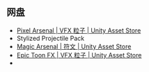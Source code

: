 
## 网盘

- [Pixel Arsenal | VFX 粒子 | Unity Asset Store](https://assetstore.unity.com/packages/vfx/particles/pixel-arsenal-74726)
- Stylized Projectile Pack
- [Magic Arsenal | 符文 | Unity Asset Store](https://assetstore.unity.com/packages/vfx/particles/spells/magic-arsenal-20869)
- [Epic Toon FX | VFX 粒子 | Unity Asset Store](https://assetstore.unity.com/packages/vfx/particles/epic-toon-fx-57772)
- 
